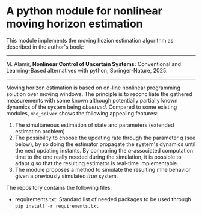 # A python module for nonlinear moving horizon estimation

This module implements the moving hozion estimation algorithm as described in the author's book:

---

M. Alamir, **Nonlinear Control of Uncertain Systems:** Conventional and Learning-Based alternatives with python, Springer-Nature, 2025.

---

Moving horizon estimation is based on on-line nonlinear programming solution over moving windows. The principle is to reconciliate the gathered measurements with some known although potentially partially known dynamics of the system being *observed*. Compared to some existing modules, `mhe_solver` shows the following appealing features: 

1. The simultaneous estimation of state and parameters (extended estimation problem)
2. The possibility to choose the updating rate through the parameter $q$ (see below), by so doing the estimator propagate the system's dynamics until the next updating instants. By comparing the $q$-associated computation time to the one really needed during the simulation, it is possible to adapt $q$ so that the resulting estimator is real-time implementable.
3. The module proposes a method to simulate the resulting mhe behavior given a previously simulated *true* system. 

The repository contains the following files: 

- requirements.txt: Standard list of needed packages to be used through `pip install -r requirements.txt` 

